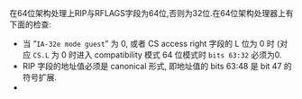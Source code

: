 
在64位架构处理上RIP与RFLAGS字段为64位,否则为32位.在64位架构处理器上有下面的检查:

* 当 “`IA-32e mode guest`” 为 0, 或者 CS access right 字段的 L 位为 0 时 (对应 `CS.L` 为 0 时进入 compatibility 模式 64 位模式时 `bits 63:32` 必须为0.
* RIP 字段的地址值必须是 canonical 形式, 即地址值的 bits 63:48 是 bit 47 的符号扩展.
* 


